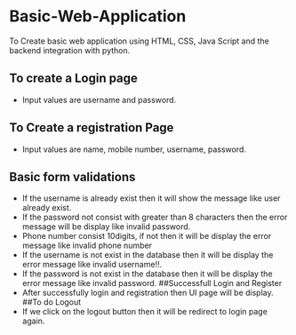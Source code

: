 # Basic-Web-Application
To Create basic web application using HTML, CSS, Java Script and the backend integration with python.
## To create a Login page
* Input values are username and password.
## To Create a registration Page
* Input values are name, mobile number, username, password.
## Basic form validations
* If the username is already exist then it will show the message like user already exist.
* If the password not consist with greater than 8 characters then the error message will be display like invalid password.
* Phone number consist 10digits, if not then it will be display the error message like invalid phone number
* If the username is not exist in the database then it will be display the error message like invalid username!!.
* If the password is not exist in the database then it will be display the error message like invalid password.
##Successfull Login and Register
* After successfully login and registration then UI page will be display.
##To do Logout
* If we click on the logout button then it will be redirect to login page again.
